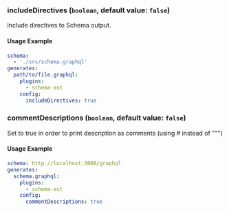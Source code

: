 
### includeDirectives (`boolean`, default value: `false`)

Include directives to Schema output.


#### Usage Example

```yml
schema:
  - './src/schema.graphql'
generates:
  path/to/file.graphql:
    plugins:
      - schema-ast
    config:
      includeDirectives: true
```

### commentDescriptions (`boolean`, default value: `false`)

Set to true in order to print description as comments (using # instead of """)


#### Usage Example

```yml
schema: http://localhost:3000/graphql
generates:
  schema.graphql:
    plugins:
      - schema-ast
    config:
      commentDescriptions: true
```